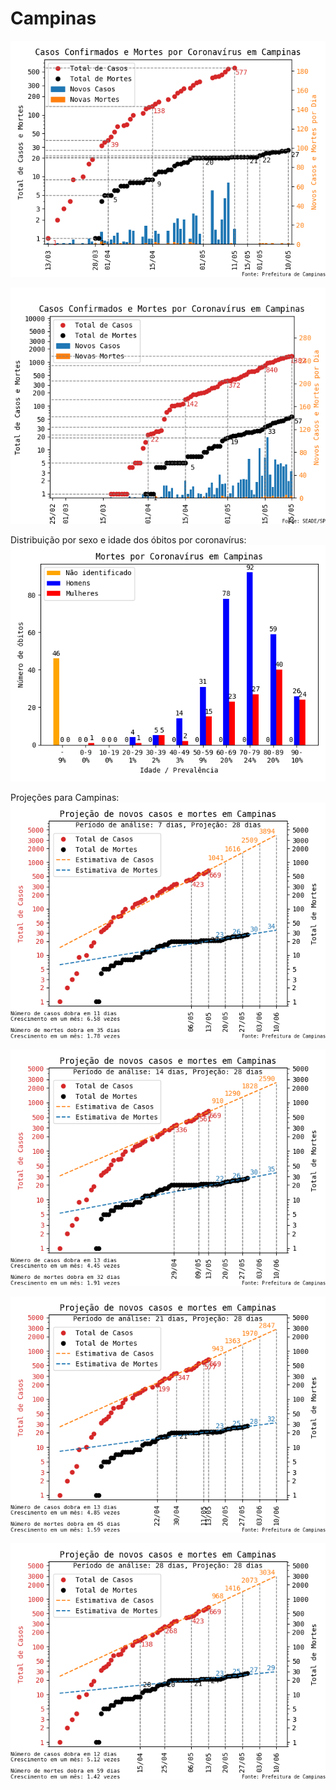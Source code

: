 # Campinas

![COVID-Campinas](img/Campinas.png)

![Campinas-SEADE](img/Campinas-SEADE.png)

Distribuição por sexo e idade dos óbitos por coronavírus:  
![Distribuição de óbitos em Campinas](img/Campinas-det-mortes.png)

Projeções para Campinas:
![Projeção-Campinas](img/Campinas-projecao-7-28.png)

![Projeção-Campinas](img/Campinas-projecao-14-28.png)

![Projeção-Campinas](img/Campinas-projecao-21-28.png)

![Projeção-Campinas](img/Campinas-projecao-28-28.png)


